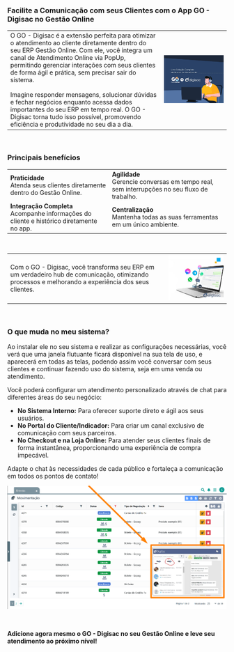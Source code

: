 ### Facilite a Comunicação com seus Clientes com o App GO - Digisac no Gestão Online

| | |
|-|-|
|O GO - Digisac é a extensão perfeita para otimizar o atendimento ao cliente diretamente dentro do seu ERP Gestão Online. Com ele, você integra um canal de Atendimento Online via PopUp, permitindo gerenciar interações com seus clientes de forma ágil e prática, sem precisar sair do sistema.<br><br>Imagine responder mensagens, solucionar dúvidas e fechar negócios enquanto acessa dados importantes do seu ERP em tempo real. O GO - Digisac torna tudo isso possível, promovendo eficiência e produtividade no seu dia a dia. |![](https://github.com/Gestao-Online/public-docs/blob/ecb073ad8f8f12942363899434d7e3fad3034bf0/erp-v2/marketplace/extensions/me.digisac.gestao-online.chat/assets/extensao_digisaca_chat_01.png?raw=true) |

<br>

### Principais benefícios

| | |
|-|-|
|**Praticidade**<br>Atenda seus clientes diretamente dentro do Gestão Online. |**Agilidade**<br>Gerencie conversas em tempo real, sem interrupções no seu fluxo de trabalho.|
|**Integração Completa**<br>Acompanhe informações do cliente e histórico diretamente no app.|**Centralização**<br>Mantenha todas as suas ferramentas em um único ambiente.|

<br>

| | |
|-|-|
|Com o GO - Digisac, você transforma seu ERP em um verdadeiro hub de comunicação, otimizando processos e melhorando a experiência dos seus clientes. |![](https://github.com/Gestao-Online/public-docs/blob/b8bf5a1c728e00c32eed36d9a0fa4e32a2c299a7/erp-v2/marketplace/extensions/me.digisac.gestao-online.chat/assets/extensao_digisaca_chat_02.png?raw=true) |

<br>

### O que muda no meu sistema?

Ao instalar ele no seu sistema e realizar as configurações necessárias, você verá que uma janela flutuante ficará disponível na sua tela de uso, e aparecerá em todas as telas, podendo assim você conversar com seus clientes e continuar fazendo uso do sistema, seja em uma venda ou atendimento.

Você poderá configurar um atendimento personalizado através de chat para diferentes áreas do seu negócio:

* **No Sistema Interno:** Para oferecer suporte direto e ágil aos seus usuários.
* **No Portal do Cliente/Indicador:** Para criar um canal exclusivo de comunicação com seus parceiros.
* **No Checkout e na Loja Online:** Para atender seus clientes finais de forma instantânea, proporcionando uma experiência de compra impecável.

Adapte o chat às necessidades de cada público e fortaleça a comunicação em todos os pontos de contato!

![](https://github.com/Gestao-Online/public-docs/blob/572c7c92d328e1e501643472cad4de413ea1e635/erp-v2/marketplace/extensions/me.digisac.gestao-online.chat/assets/extensao_digisaca_chat_03.png?raw=true)

<br>

**Adicione agora mesmo o GO - Digisac no seu Gestão Online e leve seu atendimento ao próximo nível!**